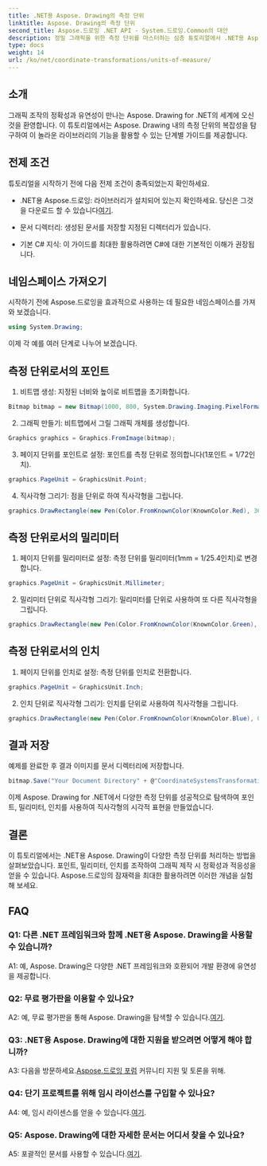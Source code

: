 ```yaml
---
title: .NET용 Aspose. Drawing의 측정 단위
linktitle: Aspose. Drawing의 측정 단위
second_title: Aspose.드로잉 .NET API - System.드로잉.Common의 대안
description: 정밀 그래픽을 위한 측정 단위를 마스터하는 심층 튜토리얼에서 .NET용 Aspose.드로잉의 다양성을 살펴보세요.
type: docs
weight: 14
url: /ko/net/coordinate-transformations/units-of-measure/
---
```

## 소개

그래픽 조작의 정확성과 유연성이 만나는 Aspose. Drawing for .NET의 세계에 오신 것을 환영합니다. 이 튜토리얼에서는 Aspose. Drawing 내의 측정 단위의 복잡성을 탐구하여 이 놀라운 라이브러리의 기능을 활용할 수 있는 단계별 가이드를 제공합니다.

## 전제 조건

튜토리얼을 시작하기 전에 다음 전제 조건이 충족되었는지 확인하세요.

-  .NET용 Aspose.드로잉: 라이브러리가 설치되어 있는지 확인하세요. 당신은 그것을 다운로드 할 수 있습니다[여기](https://releases.aspose.com/drawing/net/).

- 문서 디렉터리: 생성된 문서를 저장할 지정된 디렉터리가 있습니다.

- 기본 C# 지식: 이 가이드를 최대한 활용하려면 C#에 대한 기본적인 이해가 권장됩니다.

## 네임스페이스 가져오기

시작하기 전에 Aspose.드로잉을 효과적으로 사용하는 데 필요한 네임스페이스를 가져와 보겠습니다.

```csharp
using System.Drawing;
```

이제 각 예를 여러 단계로 나누어 보겠습니다.

## 측정 단위로서의 포인트

1. 비트맵 생성: 지정된 너비와 높이로 비트맵을 초기화합니다.

```csharp
Bitmap bitmap = new Bitmap(1000, 800, System.Drawing.Imaging.PixelFormat.Format32bppPArgb);
```

2. 그래픽 만들기: 비트맵에서 그릴 그래픽 개체를 생성합니다.

```csharp
Graphics graphics = Graphics.FromImage(bitmap);
```

3. 페이지 단위를 포인트로 설정: 포인트를 측정 단위로 정의합니다(1포인트 = 1/72인치).

```csharp
graphics.PageUnit = GraphicsUnit.Point;
```

4. 직사각형 그리기: 점을 단위로 하여 직사각형을 그립니다.

```csharp
graphics.DrawRectangle(new Pen(Color.FromKnownColor(KnownColor.Red), 36f), 72, 72, 72, 72);
```

## 측정 단위로서의 밀리미터

1. 페이지 단위를 밀리미터로 설정: 측정 단위를 밀리미터(1mm = 1/25.4인치)로 변경합니다.

```csharp
graphics.PageUnit = GraphicsUnit.Millimeter;
```

2. 밀리미터 단위로 직사각형 그리기: 밀리미터를 단위로 사용하여 또 다른 직사각형을 그립니다.

```csharp
graphics.DrawRectangle(new Pen(Color.FromKnownColor(KnownColor.Green), 6.35f), 25.4f, 25.4f, 25.4f, 25.4f);
```

## 측정 단위로서의 인치

1. 페이지 단위를 인치로 설정: 측정 단위를 인치로 전환합니다.

```csharp
graphics.PageUnit = GraphicsUnit.Inch;
```

2. 인치 단위로 직사각형 그리기: 인치를 단위로 사용하여 직사각형을 그립니다.

```csharp
graphics.DrawRectangle(new Pen(Color.FromKnownColor(KnownColor.Blue), 0.125f), 1, 1, 1, 1);
```

## 결과 저장

예제를 완료한 후 결과 이미지를 문서 디렉터리에 저장합니다.

```csharp
bitmap.Save("Your Document Directory" + @"CoordinateSystemsTransformations\UnitsOfMeasure_out.png");
```

이제 Aspose. Drawing for .NET에서 다양한 측정 단위를 성공적으로 탐색하여 포인트, 밀리미터, 인치를 사용하여 직사각형의 시각적 표현을 만들었습니다.

## 결론

이 튜토리얼에서는 .NET용 Aspose. Drawing이 다양한 측정 단위를 처리하는 방법을 살펴보았습니다. 포인트, 밀리미터, 인치를 조작하여 그래픽 제작 시 정확성과 적응성을 얻을 수 있습니다. Aspose.드로잉의 잠재력을 최대한 활용하려면 이러한 개념을 실험해 보세요.

## FAQ

### Q1: 다른 .NET 프레임워크와 함께 .NET용 Aspose. Drawing을 사용할 수 있습니까?

A1: 예, Aspose. Drawing은 다양한 .NET 프레임워크와 호환되어 개발 환경에 유연성을 제공합니다.

### Q2: 무료 평가판을 이용할 수 있나요?

 A2: 예, 무료 평가판을 통해 Aspose. Drawing을 탐색할 수 있습니다.[여기](https://releases.aspose.com/).

### Q3: .NET용 Aspose. Drawing에 대한 지원을 받으려면 어떻게 해야 합니까?

 A3: 다음을 방문하세요.[Aspose.드로잉 포럼](https://forum.aspose.com/c/diagram/17) 커뮤니티 지원 및 토론을 위해.

### Q4: 단기 프로젝트를 위해 임시 라이선스를 구입할 수 있나요?

 A4: 예, 임시 라이센스를 얻을 수 있습니다.[여기](https://purchase.aspose.com/temporary-license/).

### Q5: Aspose. Drawing에 대한 자세한 문서는 어디서 찾을 수 있나요?

 A5: 포괄적인 문서를 사용할 수 있습니다.[여기](https://reference.aspose.com/drawing/net/).